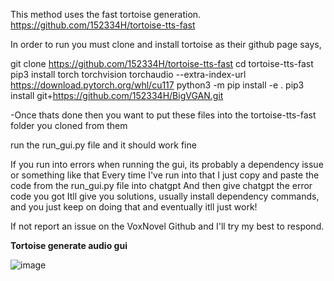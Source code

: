 This method uses the fast tortoise generation.
https://github.com/152334H/tortoise-tts-fast

In order to run you must clone and install tortoise as their github page says, 


git clone https://github.com/152334H/tortoise-tts-fast
cd tortoise-tts-fast
pip3 install torch torchvision torchaudio --extra-index-url https://download.pytorch.org/whl/cu117
python3 -m pip install -e .
pip3 install git+https://github.com/152334H/BigVGAN.git

-Once thats done then you want to put these files into the tortoise-tts-fast folder you cloned from them

run the run_gui.py file and it should work fine

If you run into errors when running the gui, its probably a dependency issue or something like that
Every time I've run into that I just copy and paste the code from the run_gui.py file into chatgpt
And then give chatgpt the error code you got
Itll give you solutions, usually install dependency commands, and you just keep on doing that and eventually itll just work!

If not report an issue on the VoxNovel Github and I'll try my best to respond.


**Tortoise generate audio gui**

![image](https://github.com/DrewThomasson/VoxNovel/assets/126999465/56b766a1-4cc4-414c-a170-ab704e05cdd4)
